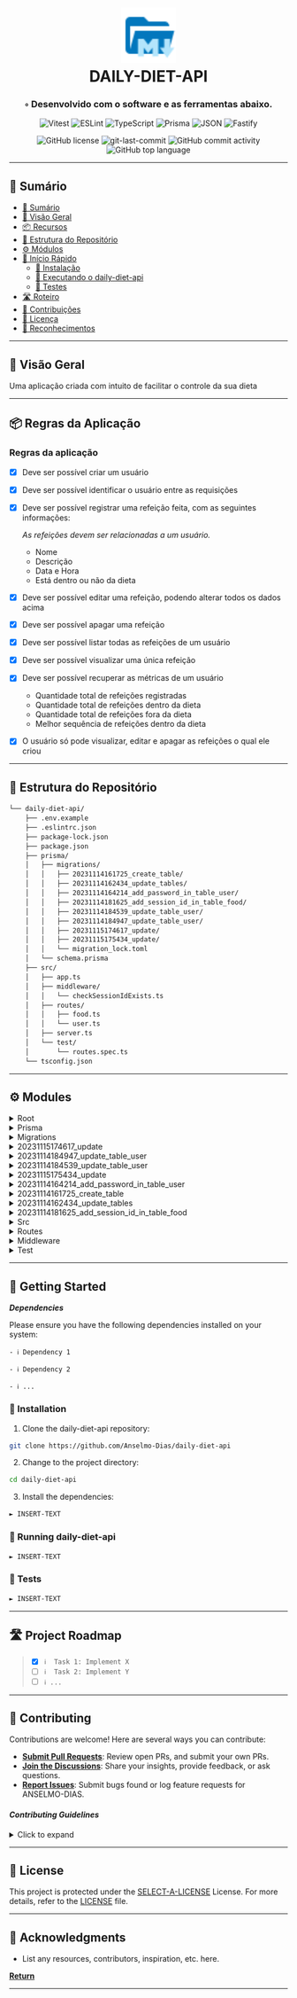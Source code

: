 <div align="center">
<h1 align="center">
<img src="https://raw.githubusercontent.com/PKief/vscode-material-icon-theme/ec559a9f6bfd399b82bb44393651661b08aaf7ba/icons/folder-markdown-open.svg" width="100" />
<br>DAILY-DIET-API</h1>
<h3>◦ Desenvolvido com o software e as ferramentas abaixo.</h3>

<p align="center">
<img src="https://img.shields.io/badge/Vitest-6E9F18.svg?style=flat-square&logo=Vitest&logoColor=white" alt="Vitest" />
<img src="https://img.shields.io/badge/ESLint-4B32C3.svg?style=flat-square&logo=ESLint&logoColor=white" alt="ESLint" />
<img src="https://img.shields.io/badge/TypeScript-3178C6.svg?style=flat-square&logo=TypeScript&logoColor=white" alt="TypeScript" />
<img src="https://img.shields.io/badge/Prisma-2D3748.svg?style=flat-square&logo=Prisma&logoColor=white" alt="Prisma" />
<img src="https://img.shields.io/badge/JSON-000000.svg?style=flat-square&logo=JSON&logoColor=white" alt="JSON" />
<img src="https://img.shields.io/badge/Fastify-000000.svg?style=flat-square&logo=Fastify&logoColor=white" alt="Fastify" />
</p>
<img src="https://img.shields.io/github/license/Anselmo-Dias/daily-diet-api?style=flat-square&color=5D6D7E" alt="GitHub license" />
<img src="https://img.shields.io/github/last-commit/Anselmo-Dias/daily-diet-api?style=flat-square&color=5D6D7E" alt="git-last-commit" />
<img src="https://img.shields.io/github/commit-activity/m/Anselmo-Dias/daily-diet-api?style=flat-square&color=5D6D7E" alt="GitHub commit activity" />
<img src="https://img.shields.io/github/languages/top/Anselmo-Dias/daily-diet-api?style=flat-square&color=5D6D7E" alt="GitHub top language" />
</div>

---

## 📖 Sumário
- [📖 Sumário](#-sumário)
- [📍 Visão Geral](#-visão-geral)
- [📦 Recursos](#-recursos)
- [📂 Estrutura do Repositório](#-estrutura-do-repositório)
- [⚙️ Módulos](#módulos)
- [🚀 Início Rápido](#-início-rápido)
    - [🔧 Instalação](#-instalação)
    - [🤖 Executando o daily-diet-api](#-executando-o-daily-diet-api)
    - [🧪 Testes](#-testes)
- [🛣 Roteiro](#-roteiro)
- [🤝 Contribuições](#-contribuições)
- [📄 Licença](#-licença)
- [👏 Reconhecimentos](#-reconhecimentos)

---

## 📍 Visão Geral

Uma aplicação criada com intuito de facilitar o controle da sua dieta

---

## 📦 Regras da Aplicação

### Regras da aplicação

- [x] Deve ser possível criar um usuário <br/>
- [x] Deve ser possível identificar o usuário entre as requisições <br/>
- [x] Deve ser possível registrar uma refeição feita, com as seguintes informações: 

    *As refeições devem ser relacionadas a um usuário.*
    
    - Nome
    - Descrição
    - Data e Hora
    - Está dentro ou não da dieta

- [x] Deve ser possível editar uma refeição, podendo alterar todos os dados acima <br/>
- [x] Deve ser possível apagar uma refeição <br/>
- [x] Deve ser possível listar todas as refeições de um usuário <br/>
- [x] Deve ser possível visualizar uma única refeição <br/>
- [X] Deve ser possível recuperar as métricas de um usuário <br/>
    - Quantidade total de refeições registradas
    - Quantidade total de refeições dentro da dieta
    - Quantidade total de refeições fora da dieta
    - Melhor sequência de refeições dentro da dieta
- [x] O usuário só pode visualizar, editar e apagar as refeições o qual ele criou

---


## 📂 Estrutura do Repositório

```sh
└── daily-diet-api/
    ├── .env.example
    ├── .eslintrc.json
    ├── package-lock.json
    ├── package.json
    ├── prisma/
    │   ├── migrations/
    │   │   ├── 20231114161725_create_table/
    │   │   ├── 20231114162434_update_tables/
    │   │   ├── 20231114164214_add_password_in_table_user/
    │   │   ├── 20231114181625_add_session_id_in_table_food/
    │   │   ├── 20231114184539_update_table_user/
    │   │   ├── 20231114184947_update_table_user/
    │   │   ├── 20231115174617_update/
    │   │   ├── 20231115175434_update/
    │   │   └── migration_lock.toml
    │   └── schema.prisma
    ├── src/
    │   ├── app.ts
    │   ├── middleware/
    │   │   └── checkSessionIdExists.ts
    │   ├── routes/
    │   │   ├── food.ts
    │   │   └── user.ts
    │   ├── server.ts
    │   └── test/
    │       └── routes.spec.ts
    └── tsconfig.json
````

---


## ⚙️ Modules

<details closed><summary>Root</summary>

| File                                                                                            | Summary                   |
| ---                                                                                             | ---                       |
| [.eslintrc.json](https://github.com/Anselmo-Dias/daily-diet-api/blob/main/.eslintrc.json)       | HTTPStatus Exception: 401 |
| [.env.example](https://github.com/Anselmo-Dias/daily-diet-api/blob/main/.env.example)           | HTTPStatus Exception: 401 |
| [package.json](https://github.com/Anselmo-Dias/daily-diet-api/blob/main/package.json)           | HTTPStatus Exception: 401 |
| [package-lock.json](https://github.com/Anselmo-Dias/daily-diet-api/blob/main/package-lock.json) | HTTPStatus Exception: 401 |
| [tsconfig.json](https://github.com/Anselmo-Dias/daily-diet-api/blob/main/tsconfig.json)         | HTTPStatus Exception: 401 |

</details>

<details closed><summary>Prisma</summary>

| File                                                                                           | Summary                   |
| ---                                                                                            | ---                       |
| [schema.prisma](https://github.com/Anselmo-Dias/daily-diet-api/blob/main/prisma/schema.prisma) | HTTPStatus Exception: 401 |

</details>

<details closed><summary>Migrations</summary>

| File                                                                                                                  | Summary                   |
| ---                                                                                                                   | ---                       |
| [migration_lock.toml](https://github.com/Anselmo-Dias/daily-diet-api/blob/main/prisma/migrations/migration_lock.toml) | HTTPStatus Exception: 401 |

</details>

<details closed><summary>20231115174617_update</summary>

| File                                                                                                                            | Summary                   |
| ---                                                                                                                             | ---                       |
| [migration.sql](https://github.com/Anselmo-Dias/daily-diet-api/blob/main/prisma/migrations/20231115174617_update/migration.sql) | HTTPStatus Exception: 401 |

</details>

<details closed><summary>20231114184947_update_table_user</summary>

| File                                                                                                                                       | Summary                   |
| ---                                                                                                                                        | ---                       |
| [migration.sql](https://github.com/Anselmo-Dias/daily-diet-api/blob/main/prisma/migrations/20231114184947_update_table_user/migration.sql) | HTTPStatus Exception: 401 |

</details>

<details closed><summary>20231114184539_update_table_user</summary>

| File                                                                                                                                       | Summary                   |
| ---                                                                                                                                        | ---                       |
| [migration.sql](https://github.com/Anselmo-Dias/daily-diet-api/blob/main/prisma/migrations/20231114184539_update_table_user/migration.sql) | HTTPStatus Exception: 401 |

</details>

<details closed><summary>20231115175434_update</summary>

| File                                                                                                                            | Summary                   |
| ---                                                                                                                             | ---                       |
| [migration.sql](https://github.com/Anselmo-Dias/daily-diet-api/blob/main/prisma/migrations/20231115175434_update/migration.sql) | HTTPStatus Exception: 401 |

</details>

<details closed><summary>20231114164214_add_password_in_table_user</summary>

| File                                                                                                                                                | Summary                   |
| ---                                                                                                                                                 | ---                       |
| [migration.sql](https://github.com/Anselmo-Dias/daily-diet-api/blob/main/prisma/migrations/20231114164214_add_password_in_table_user/migration.sql) | HTTPStatus Exception: 401 |

</details>

<details closed><summary>20231114161725_create_table</summary>

| File                                                                                                                                  | Summary                   |
| ---                                                                                                                                   | ---                       |
| [migration.sql](https://github.com/Anselmo-Dias/daily-diet-api/blob/main/prisma/migrations/20231114161725_create_table/migration.sql) | HTTPStatus Exception: 401 |

</details>

<details closed><summary>20231114162434_update_tables</summary>

| File                                                                                                                                   | Summary                   |
| ---                                                                                                                                    | ---                       |
| [migration.sql](https://github.com/Anselmo-Dias/daily-diet-api/blob/main/prisma/migrations/20231114162434_update_tables/migration.sql) | HTTPStatus Exception: 401 |

</details>

<details closed><summary>20231114181625_add_session_id_in_table_food</summary>

| File                                                                                                                                                  | Summary                   |
| ---                                                                                                                                                   | ---                       |
| [migration.sql](https://github.com/Anselmo-Dias/daily-diet-api/blob/main/prisma/migrations/20231114181625_add_session_id_in_table_food/migration.sql) | HTTPStatus Exception: 401 |

</details>

<details closed><summary>Src</summary>

| File                                                                                | Summary                   |
| ---                                                                                 | ---                       |
| [app.ts](https://github.com/Anselmo-Dias/daily-diet-api/blob/main/src/app.ts)       | HTTPStatus Exception: 401 |
| [server.ts](https://github.com/Anselmo-Dias/daily-diet-api/blob/main/src/server.ts) | HTTPStatus Exception: 401 |

</details>

<details closed><summary>Routes</summary>

| File                                                                                   | Summary                   |
| ---                                                                                    | ---                       |
| [food.ts](https://github.com/Anselmo-Dias/daily-diet-api/blob/main/src/routes/food.ts) | HTTPStatus Exception: 401 |
| [user.ts](https://github.com/Anselmo-Dias/daily-diet-api/blob/main/src/routes/user.ts) | HTTPStatus Exception: 401 |

</details>

<details closed><summary>Middleware</summary>

| File                                                                                                                       | Summary                   |
| ---                                                                                                                        | ---                       |
| [checkSessionIdExists.ts](https://github.com/Anselmo-Dias/daily-diet-api/blob/main/src/middleware/checkSessionIdExists.ts) | HTTPStatus Exception: 401 |

</details>

<details closed><summary>Test</summary>

| File                                                                                               | Summary                   |
| ---                                                                                                | ---                       |
| [routes.spec.ts](https://github.com/Anselmo-Dias/daily-diet-api/blob/main/src/test/routes.spec.ts) | HTTPStatus Exception: 401 |

</details>

---

## 🚀 Getting Started

***Dependencies***

Please ensure you have the following dependencies installed on your system:

`- ℹ️ Dependency 1`

`- ℹ️ Dependency 2`

`- ℹ️ ...`

### 🔧 Installation

1. Clone the daily-diet-api repository:
```sh
git clone https://github.com/Anselmo-Dias/daily-diet-api
```

2. Change to the project directory:
```sh
cd daily-diet-api
```

3. Install the dependencies:
```sh
► INSERT-TEXT
```

### 🤖 Running daily-diet-api

```sh
► INSERT-TEXT
```

### 🧪 Tests
```sh
► INSERT-TEXT
```

---


## 🛣 Project Roadmap

> - [X] `ℹ️  Task 1: Implement X`
> - [ ] `ℹ️  Task 2: Implement Y`
> - [ ] `ℹ️ ...`


---

## 🤝 Contributing

Contributions are welcome! Here are several ways you can contribute:

- **[Submit Pull Requests](https://github.com/Anselmo-Dias/daily-diet-api/blob/main/CONTRIBUTING.md)**: Review open PRs, and submit your own PRs.
- **[Join the Discussions](https://github.com/Anselmo-Dias/daily-diet-api/discussions)**: Share your insights, provide feedback, or ask questions.
- **[Report Issues](https://github.com/Anselmo-Dias/daily-diet-api/issues)**: Submit bugs found or log feature requests for ANSELMO-DIAS.

#### *Contributing Guidelines*

<details closed>
<summary>Click to expand</summary>

1. **Fork the Repository**: Start by forking the project repository to your GitHub account.
2. **Clone Locally**: Clone the forked repository to your local machine using a Git client.
   ```sh
   git clone <your-forked-repo-url>
   ```
3. **Create a New Branch**: Always work on a new branch, giving it a descriptive name.
   ```sh
   git checkout -b new-feature-x
   ```
4. **Make Your Changes**: Develop and test your changes locally.
5. **Commit Your Changes**: Commit with a clear and concise message describing your updates.
   ```sh
   git commit -m 'Implemented new feature x.'
   ```
6. **Push to GitHub**: Push the changes to your forked repository.
   ```sh
   git push origin new-feature-x
   ```
7. **Submit a Pull Request**: Create a PR against the original project repository. Clearly describe the changes and their motivations.

Once your PR is reviewed and approved, it will be merged into the main branch.

</details>

---

## 📄 License


This project is protected under the [SELECT-A-LICENSE](https://choosealicense.com/licenses) License. For more details, refer to the [LICENSE](https://choosealicense.com/licenses/) file.

---

## 👏 Acknowledgments

- List any resources, contributors, inspiration, etc. here.

[**Return**](#Top)

---

